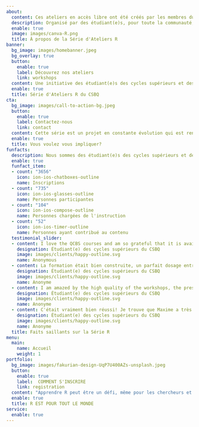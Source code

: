 ```yaml
---
about:
  content: Ces ateliers en accès libre ont été créés par les membres du CSBQ pour les membres du CSBQ et la communauté au sens large. Le contenu de ces ateliers a été continuellement revu par les pairs et développé par les membres du CSBQ depuis leur développement initial en 2014. La série d'ateliers est instruite par des étudiant(e)s des cycles supérieurs et des postdoctorant(e)s du CSBQ, en anglais et en français, chaque année.
  description: Organisé par des étudiant(e)s, pour toute la communauté, cette série de 10 ateliers apprend aux participant(e)s comment utiliser le programme R pour toutes sortes d’analyse statistiques, pertinentes aux recherches en biologie et écologie.
  enable: true
  image: images/canva-R.png
  title: À propos de la Série d'Ateliers R
banner:
  bg_image: images/homebanner.jpeg
  bg_overlay: true
  button:
    enable: true
    label: Découvrez nos ateliers
    link: workshops
  content: Une initiative des étudiant(e)s des cycles supérieurs et des postdoctorant(e)s du Centre québécois des sciences de la biodiversité (CSBQ). <br>Nous offrons des ateliers à d'autres étudiant(e)s des cycles supérieurs et des postdoctorant(e)s pour les aider à s'orienter dans les statistiques pour la recherche en écologie, évolution et biodiversité.
  enable: true
  title: Série d'Ateliers R du CSBQ
cta:
  bg_image: images/call-to-action-bg.jpeg
  button:
    enable: true
    label: Contactez-nous
    link: contact
  content: Cette série est un projet en constante évolution qui est rendu possible par l'engagement d'une communauté enthousiaste d'étudiant(e)s des cycles supérieurs et des postdoctorant(e)s. Si vous souhaitez vous joindre à cette communauté et renforcer vos capacités d'enseignement et d'apprentissage, n'hésitez pas à nous contacter au sujet de l'enseignement et/ou du développement de la série d'ateliers R du CSBQ.
  enable: true
  title: Vous voulez vous impliquer?
funfacts:
  description: Nous sommes des étudiant(e)s des cycles supérieurs et des postdoctorant(e)s du Centre québécois des sciences de la biodiversité. Nous développons et instruisons des ateliers sur un large répertoire de méthodes statistiques et computationelles pour aider d'autres chercheurs et chercheuses en début de carrière à réaliser leurs analyses en écologie, évolution et science de la biodiversité.
  enable: true
  funfact_item:
  - count: "3656"
    icon: ion-ios-chatboxes-outline
    name: Inscriptions
  - count: "735"
    icon: ion-ios-glasses-outline
    name: Personnes participantes
  - count: "104"
    icon: ion-ios-compose-outline
    name: Personnes chargées de l'instruction
  - count: "52"
    icon: ion-ios-timer-outline
    name: Personnes ayant contribué au contenu
  testimonial_slider:
  - content: I love the QCBS courses and am so grateful that it is available online for free. It's exactly what I need for my Master's research and I have not been able to find any other resources that are so helpful, clear, and applicable to ecological research.
    designation: Étudiant(e) des cycles supérieurs du CSBQ
    image: images/clients/happy-outline.svg
    name: Anonymous
  - content: La formation était bien construite, un parfait dosage entre notions théoriques et exercices!
    designation: Étudiant(e) des cycles supérieurs du CSBQ
    image: images/clients/happy-outline.svg
    name: Anonyme
  - content: I am amazed by the high quality of the workshops, the presenters are very knowledgeable with the topics, and they are really good at teaching (i.e. using different ways to explain something). I also liked the discussion and advices based on the presenters' experiences. 
    designation: Étudiant(e) des cycles supérieurs du CSBQ
    image: images/clients/happy-outline.svg
    name: Anonyme
  - content: C'était vraiment bien réussi! Je trouve que Maxime a très bien expliqué les concepts en mettant l'accent sur les notions les plus importantes. J'avais déjà suivi les instructions de l'atelier en ligne, mais le fait d'avoir une présentation en personne a beaucoup amélioré ma compréhension.
    designation: Étudiant(e) des cycles supérieurs du CSBQ
    image: images/clients/happy-outline.svg
    name: Anonyme
  title: Faits saillants sur la Série R
menu:
  main:
    name: Accueil
    weight: 1
portfolio:
  bg_image: images/fakurian-design-UqP7U400AZs-unsplash.jpeg
  button:
    enable: true
    label:  COMMENT S'INSCRIRE
    link: registration
  content: "Apprendre R peut être un défi, même pour les chercheurs et chercheuses les plus compétent(e)s. Lorsque vous ajoutez des analyses statistiques à tout ça, il est facile de se sentir débordé. La série d'ateliers R du CSBQ est là pour aider la communauté du CSBQ (et au-delà!) à se familiariser avec R, les stratégies de programmation, et les librairies R les plus populaires afin que vous puissiez commencer à gérer vos données, à les visualiser et à effectuer les analyses statistiques dont vous avez besoin pour répondre aux questions de recherche qui vous intéressent."
  enable: true
  title: R EST POUR TOUT LE MONDE
service:
  enable: true
---
```


